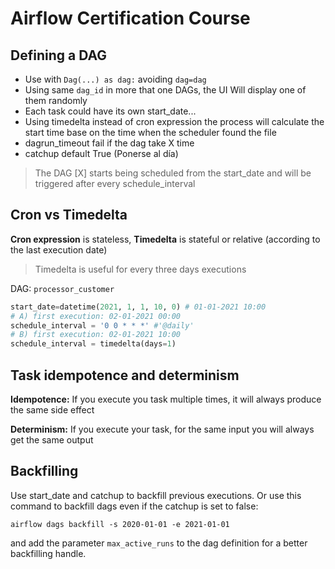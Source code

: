 # Airflow Certification Course

## Defining a DAG
* Use with `Dag(...) as dag:` avoiding `dag=dag`
* Using same `dag_id` in more that one DAGs, the UI Will display one of them randomly
* Each task could have its own start_date...
* Using timedelta instead of cron expression the process will calculate the start time base on the time when the scheduler found the file
* dagrun_timeout fail if the dag take X time
* catchup default True (Ponerse al día)

> The DAG [X] starts being scheduled from the start_date and will be 
triggered after every schedule_interval

## Cron vs Timedelta

**Cron expression** is stateless, **Timedelta** is stateful or relative (according to the last execution date)

> Timedelta is useful for every three days executions

DAG: `processor_customer`

```python
start_date=datetime(2021, 1, 1, 10, 0) # 01-01-2021 10:00
# A) first execution: 02-01-2021 00:00
schedule_interval = '0 0 * * *' #'@daily'
# B) first execution: 02-01-2021 10:00
schedule_interval = timedelta(days=1)
```

## Task idempotence and determinism

**Idempotence:** If you execute you task multiple times, it will always produce the same side effect

**Determinism:** If you execute your task, for the same input you will always get the same output

## Backfilling

Use start_date and catchup to backfill previous executions. Or use this command to backfill dags even if the catchup is set to false:

`airflow dags backfill -s 2020-01-01 -e 2021-01-01`

and add the parameter `max_active_runs` to the dag definition for a better backfilling handle.